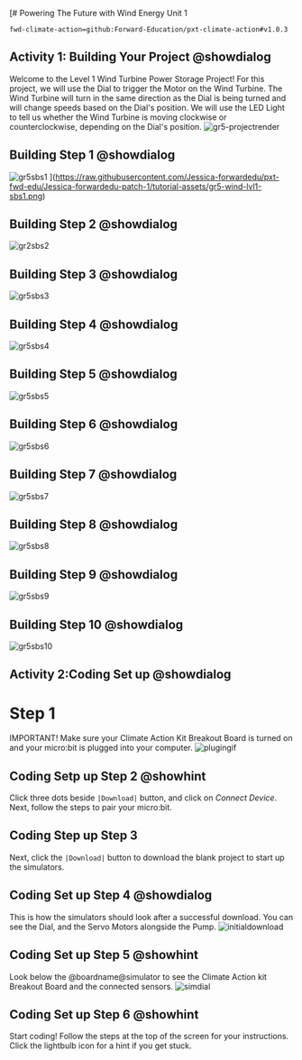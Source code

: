 [# Powering The Future with Wind Energy Unit 1

```package
fwd-climate-action=github:Forward-Education/pxt-climate-action#v1.0.3
```

## Activity 1: Building Your Project @showdialog

Welcome to the Level 1 Wind Turbine Power Storage Project! For this project, we will use the Dial to trigger the Motor on the Wind Turbine. The Wind Turbine will turn in the same direction as the Dial is being turned and will change speeds based on the Dial's position. We will use the LED Light to tell us whether the Wind Turbine is moving clockwise or counterclockwise, depending on the Dial's position.
![gr5-projectrender](https://raw.githubusercontent.com/Jessica-forwardedu/pxt-fwd-edu/Jessica-forwardedu-patch-1/tutorial-assets/gr5-wind-lvl1-render.webp)

## Building Step 1 @showdialog

![gr5sbs1](https://raw.githubusercontent.com/Jessica-forwardedu/pxt-fwd-edu/Jessica-forwardedu-patch-1/tutorial-assets/gr5-wind-lvl1-sbs1.png)
](https://raw.githubusercontent.com/Jessica-forwardedu/pxt-fwd-edu/Jessica-forwardedu-patch-1/tutorial-assets/gr5-wind-lvl1-sbs1.png)

## Building Step 2 @showdialog

![gr2sbs2](https://raw.githubusercontent.com/Jessica-forwardedu/pxt-fwd-edu/Jessica-forwardedu-patch-1/tutorial-assets/gr5-wind-lvl1-sbs2.png)

## Building Step 3 @showdialog

![gr5sbs3](https://raw.githubusercontent.com/Jessica-forwardedu/pxt-fwd-edu/Jessica-forwardedu-patch-1/tutorial-assets/gr5-wind-lvl1-sbs3.png)

## Building Step 4 @showdialog

![gr5sbs4](https://raw.githubusercontent.com/Jessica-forwardedu/pxt-fwd-edu/Jessica-forwardedu-patch-1/tutorial-assets/gr5-wind-lvl1-sbs4.png)

## Building Step 5 @showdialog

![gr5sbs5](https://raw.githubusercontent.com/Jessica-forwardedu/pxt-fwd-edu/Jessica-forwardedu-patch-1/tutorial-assets/gr5-wind-lvl1-sbs5.png)

## Building Step 6 @showdialog

![gr5sbs6](https://raw.githubusercontent.com/Jessica-forwardedu/pxt-fwd-edu/Jessica-forwardedu-patch-1/tutorial-assets/gr5-wind-lvl1-sbs6.png)

## Building Step 7 @showdialog

![gr5sbs7](https://raw.githubusercontent.com/Jessica-forwardedu/pxt-fwd-edu/Jessica-forwardedu-patch-1/tutorial-assets/gr5-wind-lvl1-sbs7.png)

## Building Step 8 @showdialog

![gr5sbs8](https://raw.githubusercontent.com/Jessica-forwardedu/pxt-fwd-edu/Jessica-forwardedu-patch-1/tutorial-assets/gr5-wind-lvl1-sbs8.png)

## Building Step 9 @showdialog

![gr5sbs9](https://raw.githubusercontent.com/Jessica-forwardedu/pxt-fwd-edu/Jessica-forwardedu-patch-1/tutorial-assets/gr5-wind-lvl1-sbs9.png)

## Building Step 10 @showdialog

![gr5sbs10](https://raw.githubusercontent.com/Jessica-forwardedu/pxt-fwd-edu/Jessica-forwardedu-patch-1/tutorial-assets/gr5-wind-lvl1-sbs10.png)

## Activity 2:Coding Set up @showdialog

# Step 1

IMPORTANT! Make sure your Climate Action Kit Breakout Board is turned on and your micro:bit is plugged into your computer.
![plugingif](https://raw.githubusercontent.com/Jessica-forwardedu/pxt-fwd-edu/main/tutorial-assets/gr3-wind1-lvl1-pluganim.webp)

## Coding Setp up Step 2 @showhint

Click three dots beside `|Download|` button, and click on _Connect Device_.
Next, follow the steps to pair your micro:bit.

## Coding Step up Step 3

Next, click the `|Download|` button to download the blank project to start up the simulators.

## Coding Set up Step 4 @showdialog

This is how the simulators should look after a successful download. You can see the Dial, and the Servo Motors alongside the Pump.
![initialdownload](https://climate-action-kits.github.io/pxt-fwd-edu/tutorial-assets/initial-download.gif)

## Coding Set up Step 5 @showhint

Look below the @boardname@simulator to see the Climate Action kit Breakout Board and the connected sensors.
![simdial](https://climate-action-kits.github.io/pxt-fwd-edu/tutorial-assets/simulator-6-Dial.gif)

## Coding Set up Step 6 @showhint

Start coding! Follow the steps at the top of the screen for your instructions. Click the lightbulb icon for a hint if you get stuck.
